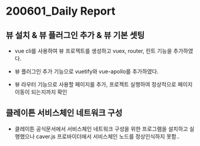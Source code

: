 # 200601_Daily Report 

## 뷰 설치 & 뷰 플러그인 추가 & 뷰 기본 셋팅
- vue cli를 사용하여 뷰 프로젝트를 생성하고 vuex, router, 린트 기능을 추가하였다.

- 뷰 플러그인 추가 기능으로 vuetify와 vue-apollo를 추가하였다.

- 뷰 라우터 기능으로 사용할 페이지를 추가, 프로젝트 실행하여 정상적으로 페이지 이동이 되는지까지 확인

## 클레이튼 서비스체인 네트워크 구성
- 클레이튼 공식문서에서 서비스체인 네트워크 구성을 위한 프로그램을 설치하고 실행했으나 caver.js 프로바이더에서 서비스체인 노드를 정상인식하지 못함.. 